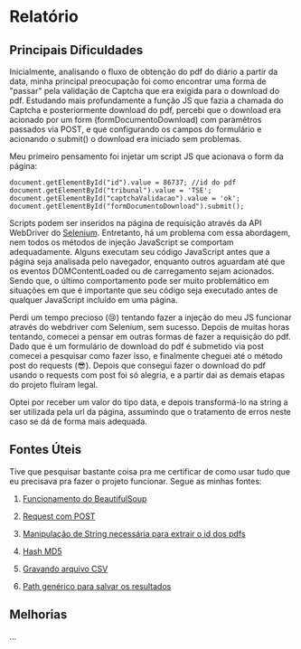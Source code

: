 # Relatório

## Principais Dificuldades

Inicialmente, analisando o fluxo de obtenção do pdf do diário a partir da data, minha principal preocupação foi como encontrar uma forma de "passar" pela validação de Captcha que era exigida para o download do pdf. Estudando mais profundamente a função JS que fazia a chamada do Captcha e posteriormente download do pdf, percebi que o download era acionado por um form (formDocumentoDownload) com paramêtros passados via POST, e que configurando os campos do formulário e acionando o submit() o download era iniciado sem problemas.

Meu primeiro pensamento foi injetar um script JS que acionava o form da página:
```
document.getElementById("id").value = 86737; //id do pdf
document.getElementById("tribunal").value = 'TSE';
document.getElementById("captchaValidacao").value = 'ok';
document.getElementById("formDocumentoDownload").submit();
```

Scripts podem ser inseridos na página de requisição através da API WebDriver do [Selenium](https://intoli.com/blog/javascript-injection/). Entretanto, há um problema com essa abordagem, nem todos os métodos de injeção JavaScript se comportam adequadamente. Alguns executam seu código JavaScript antes que a página seja analisada pelo navegador, enquanto outros aguardam até que os eventos DOMContentLoaded ou de carregamento sejam acionados. Sendo que, o último comportamento pode ser muito problemático em situações em que é importante que seu código seja executado antes de qualquer JavaScript incluído em uma página.

Perdi um tempo precioso (:cry:) tentando fazer a injeção do meu JS funcionar através do webdriver com Selenium, sem sucesso. Depois de muitas horas tentando, comecei a pensar em outras formas de fazer a requisição do pdf. Dado que é um formulário de download do pdf é submetido via post comecei a pesquisar como fazer isso, e finalmente cheguei até o método post do requests (:sunglasses:). Depois que consegui fazer o download do pdf usando o requests com post foi só alegria, e a partir dai as demais etapas do projeto fluíram legal.

Optei por receber um valor do tipo data, e depois transformá-lo na string a ser utilizada pela url da página, assumindo que o tratamento de erros neste caso se dá de forma mais adequada.

## Fontes Úteis

Tive que pesquisar bastante coisa pra me certificar de como usar tudo que eu precisava pra fazer o projeto funcionar. Segue as minhas fontes:

1. [Funcionamento do BeautifulSoup](https://imasters.com.br/back-end/aprendendo-sobre-web-scraping-em-python-utilizando-beautifulsoup)

2. [Request com POST](https://code.tutsplus.com/tutorials/how-to-download-files-in-python--cms-30099)

3. [Manipulação de String necessária para extrair o id dos pdfs](https://wiki.python.org.br/ManipulandoStringsComPython)

3. [Hash MD5](https://stackoverflow.com/questions/3431825/generating-an-md5-checksum-of-a-file)

4. [Gravando arquivo CSV](https://pt.stackoverflow.com/questions/302281/salvar-dados-em-um-arquivo-csv)

5. [Path genérico para salvar os resultados](http://www.devfuria.com.br/python/os-path/)


## Melhorias

...
